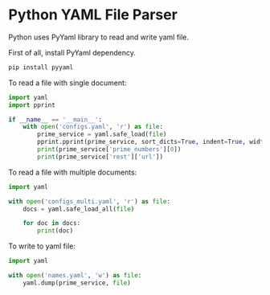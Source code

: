 # Python YAML File Parser
Python uses PyYaml library to read and write yaml file.

First of all, install PyYaml dependency.
```yaml.sh
pip install pyyaml
```

To read a file with single document:
```yaml.py
import yaml
import pprint

if __name__ == '__main__':
    with open('configs.yaml', 'r') as file:
        prime_service = yaml.safe_load(file)
        pprint.pprint(prime_service, sort_dicts=True, indent=True, width=50, depth=2)
        print(prime_service['prime_numbers'][0])
        print(prime_service['rest']['url'])
```

To read a file with multiple documents:
```yaml.py
import yaml

with open('configs_multi.yaml', 'r') as file:
    docs = yaml.safe_load_all(file)

    for doc in docs:
        print(doc)
```

To write to yaml file:
```yaml.py
import yaml

with open('names.yaml', 'w') as file:
    yaml.dump(prime_service, file)
```
